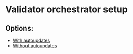 # Validator orchestrator setup

## Options:

- [With autoupdates](setup/with_autoupdates.md)
- [Without autoupdates](setup/without_autoupdates.md)

